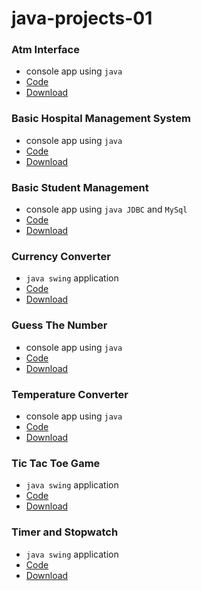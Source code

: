 # java-projects-01

### Atm Interface
- console app using `java`
- [Code](https://github.com/irahuldutta02/java-projects-01/tree/main/atm-interface)
- [Download](https://minhaskamal.github.io/DownGit/#/home?url=https://github.com/irahuldutta02/java-projects-01/tree/main/atm-interface)

### Basic Hospital Management System
- console app using `java`
- [Code](https://github.com/irahuldutta02/java-projects-01/tree/main/basic-hospital-management-system-01)
- [Download](https://minhaskamal.github.io/DownGit/#/home?url=https://github.com/irahuldutta02/java-projects-01/tree/main/basic-hospital-management-system-01)

### Basic Student Management
- console app using `java JDBC` and `MySql`
- [Code](https://github.com/irahuldutta02/java-projects-01/tree/main/basic-student-managment)
- [Download](https://minhaskamal.github.io/DownGit/#/home?url=https://github.com/irahuldutta02/java-projects-01/tree/main/basic-student-managment)

### Currency Converter
- `java swing` application
- [Code](https://github.com/irahuldutta02/java-projects-01/tree/main/currency-converter)
- [Download](https://minhaskamal.github.io/DownGit/#/home?url=https://github.com/irahuldutta02/java-projects-01/tree/main/currency-converter)

### Guess The Number
- console app using `java`
- [Code](https://github.com/irahuldutta02/java-projects-01/tree/main/guess-the-number)
- [Download](https://minhaskamal.github.io/DownGit/#/home?url=https://github.com/irahuldutta02/java-projects-01/tree/main/guess-the-number)

### Temperature Converter
- console app using `java`
- [Code](https://github.com/irahuldutta02/java-projects-01/tree/main/temperature-converter)
- [Download](https://minhaskamal.github.io/DownGit/#/home?url=https://github.com/irahuldutta02/java-projects-01/tree/main/temperature-converter)

### Tic Tac Toe Game
- `java swing` application
- [Code](https://github.com/irahuldutta02/java-projects-01/tree/main/tic-tac-toe)
- [Download](https://minhaskamal.github.io/DownGit/#/home?url=https://github.com/irahuldutta02/java-projects-01/tree/main/tic-tac-toe)

### Timer and Stopwatch
- `java swing` application
- [Code](https://github.com/irahuldutta02/java-projects-01/tree/main/timer-and-stopwatch)
- [Download](https://minhaskamal.github.io/DownGit/#/home?url=https://github.com/irahuldutta02/java-projects-01/tree/main/timer-and-stopwatch)